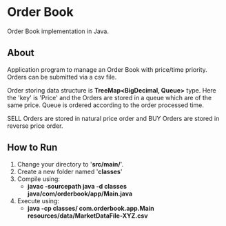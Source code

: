 # Order Book

Order Book implementation in Java.

## About

Application program to manage an Order Book with price/time priority. Orders can be submitted via a csv file.

Order storing data structure is **TreeMap<BigDecimal, Queue<Order>>** type. Here the 'key' is 'Price' and the Orders are stored in a queue which are of the same price. Queue is ordered according to the order processed time.

SELL Orders are stored in natural price order and BUY Orders are stored in reverse price order.

## How to Run

1. Change your directory to '**src/main/**'.
2. Create a new folder named '**classes**'
3. Compile using:
   - **javac -sourcepath java -d classes java/com/orderbook/app/Main.java**
4. Execute using:
   - **java -cp classes/ com.orderbook.app.Main resources/data/MarketDataFile-XYZ.csv**
